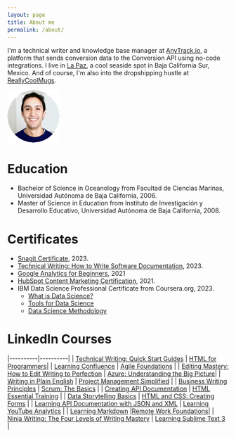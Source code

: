 ```yaml
---
layout: page
title: About me
permalink: /about/
---
```


I'm a technical writer and knowledge base manager at [AnyTrack.io](https://readme.anytrack.io), a platform that sends conversion data to the Conversion API using no-code integrations. I live in [La Paz](https://en.wikipedia.org/wiki/La_Paz,_Baja_California_Sur), a cool seaside spot in Baja California Sur, Mexico. And of course, I'm also into the dropshipping hustle at [ReallyCoolMugs](https://reallycoolmugs.com/).

![jose salgado picture](/jms%20pic.png)

# Education
* Bachelor of Science in Oceanology from Facultad de Ciencias Marinas, Universidad Autónoma de Baja California, 2006.
* Master of Science in Education from Instituto de Investigación y Desarrollo Educativo, Universidad Autónoma de Baja California, 2008.

# Certificates
* [Snagit Certificate](https://verify.skilljar.com/c/txu8363y8638), 2023.
* [Technical Writing: How to Write Software Documentation](https://ude.my/UC-73bc3779-1ad2-4449-a840-5a3d85bcb9ad), 2023.
* [Google Analytics for Beginners](https://analytics.google.com/analytics/academy/certificate/AnKvdcmfS7eNNU4DWukI6g), 2021
* [HubSpot Content Marketing Certification](https://app.hubspot.com/academy/achievements/3b27z3p2/en/1/jose-manuel-salgado/content-marketing), 2021.
* IBM Data Science Professional Certificate from Coursera.org, 2023.
    * [What is Data Science?](https://coursera.org/share/caefc6ff0dbf0a85c24efdf12e8acffd)
    * [Tools for Data Science](https://coursera.org/share/ff36aabb2e49745066b7788e42cadb17)
    * [Data Science Methodology](https://coursera.org/share/e3bedd8ff257467579fb8b36435d473d)


# LinkedIn Courses

|----------|----------|
| [Technical Writing: Quick Start Guides](https://www.linkedin.com/learning/certificates/441455f8ad834bab8e997ccb715451cdd36939d9901c891edc32656338c8083f) | [HTML for Programmers](https://www.linkedin.com/learning/certificates/7f5a25ac294221067cad3c9484edef179838ec367c0cf54d6862114f6e71dfdc)|
| [Learning Confluence](https://www.linkedin.com/learning/certificates/8769bca5746a249602c243fe8ab75e40e68ad39dcca9258375be0fa48ea5f1d2) | [Agile Foundations](https://www.linkedin.com/learning/certificates/d0c65fe32e3b506b84b3a9c4b04e702266d3925531825d10436cb38903c86646) |
| [Editing Mastery: How to Edit Writing to Perfection](https://www.linkedin.com/learning/certificates/a553f9d9d8bad7dca744529dfb7f136b06e56dfd524d0dbf81c9b65ed6fa40a3) | [Azure: Understanding the Big Picture](https://www.linkedin.com/learning/certificates/c817f5293664a858a04788a6bda320c83e1c8a27c7256712a4ca49561df01ece)|
| [Writing in Plain English](https://www.linkedin.com/learning/certificates/c817f5293664a858a04788a6bda320c83e1c8a27c7256712a4ca49561df01ece) | [Project Management Simplified](https://www.linkedin.com/learning/certificates/2644fdcf4e8c82de6d6aff64f6cc6b52954466ae0956323ad8e817e4f8d40d01) |
| [Business Writing Principles](https://www.linkedin.com/learning/certificates/1927a9487026bc424bc3392c9d526e7472763ece91b6fc14feefe7c99003d445) | [Scrum: The Basics](https://www.linkedin.com/learning/certificates/7ad4ad99e84990a77dd01aa89aff0f7ab0a71957e23a61d495b52dc99b6d9e03) |
| [Creating API Documentation](https://www.linkedin.com/learning/certificates/5fb9b10487e221c1cadc9673cd8179534bc23022042c37f55d14c7ac14703453) | [HTML Essential Training](https://www.linkedin.com/learning/certificates/880bc7a99a94847ba978da6706c216eb3f2573fbc2c223a08b92615e49b0594a) |
| [Data Storytelling Basics](https://www.linkedin.com/learning/certificates/cc5e1421caf75ea945ce31a40df0ad932e0348096e91a9143f15d1d00e9e7f0b) | [HTML and CSS: Creating Forms](https://www.linkedin.com/learning/certificates/cfc0316fc8e3f399e5da4a173409281d48a8e3b80661fafdc3dce28b61ca54ab) |
| [Learning API Documentation with JSON and XML](https://www.linkedin.com/learning/certificates/866ad9827f872600a2a53bfed3a1546aeae5c95adc2b346156564076ed4c9b4e) | [Learning YouTube Analytics](https://www.linkedin.com/learning/certificates/af0feb90df4bd8d9fd30b7166e63caef68a01feb55301e8e5a3b68cad5db3e86) |
| [Learning Markdown](https://www.linkedin.com/learning/certificates/897107f597af6a9cb2f6fd2e66dfff4d9010f46f71f9f79c31064dcf680afca0) |[Remote Work Foundations](https://www.linkedin.com/learning/certificates/52c9a4a47e2f753d0c07438c9e21f7c8c2a33dbc5cac094f56b6a43fb46a0f8a)|
| [Ninja Writing: The Four Levels of Writing Mastery](https://www.linkedin.com/learning/certificates/e16c377926b889b6fb841b7c3cb22a1c023a0870337f52a8696d87907da14ed2) |  [Learning Sublime Text 3](https://www.linkedin.com/learning/certificates/66e05384e9b363ea5047ee48383c33907187b8aa710d9085d803db8db4fff46d) |



